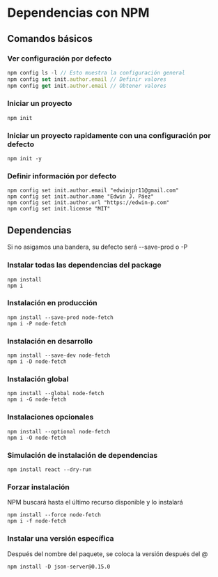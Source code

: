 # Dependencias con NPM

## Comandos básicos

### Ver configuración por defecto

```javascript
npm config ls -l // Esto muestra la configuración general
npm config set init.author.email // Definir valores
npm config get init.author.email // Obtener valores
```

### Iniciar un proyecto

```
npm init
```

### Iniciar un proyecto rapidamente con una configuración por defecto

```
npm init -y
```

### Definir información por defecto

```
npm config set init.author.email "edwinjpr11@gmail.com"
npm config set init.author.name "Edwin J. Páez"
npm config set init.author.url "https://edwin-p.com"
npm config set init.license "MIT"
```


## Dependencias

Si no asigamos una bandera, su defecto será
--save-prod o -P

### Instalar todas las dependencias del package

```
npm install
npm i
```

### Instalación en producción

```
npm install --save-prod node-fetch
npm i -P node-fetch
```

### Instalación en desarrollo

```
npm install --save-dev node-fetch
npm i -D node-fetch
```

### Instalación global

```
npm install --global node-fetch
npm i -G node-fetch
```

### Instalaciones opcionales

```
npm install --optional node-fetch
npm i -O node-fetch
```

### Simulación de instalación de dependencias

```
npm install react --dry-run
```

### Forzar instalación

NPM buscará hasta el último recurso disponible y lo instalará

```
npm install --force node-fetch
npm i -f node-fetch
```

### Instalar una versión específica

Después del nombre del paquete, se coloca la versión después del @

```
npm install -D json-server@0.15.0
```
